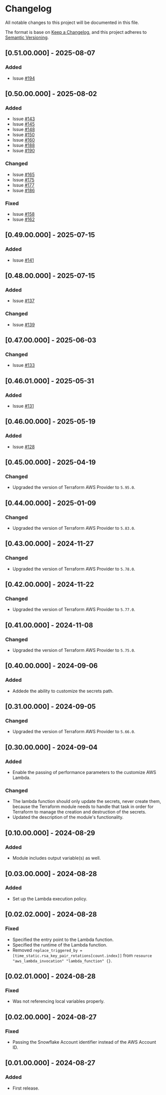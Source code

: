 # Changelog
All notable changes to this project will be documented in this file.

The format is base on [Keep a Changelog](https://keepachangelog.com/en/1.1.0/), and this project adheres to [Semantic Versioning](https://semver.org/spec/v2.0.0.html).


## [0.51.00.000] - 2025-08-07
### Added
- Issue [#194](https://github.com/j3-signalroom/iac-snowflake-user-rsa_key_pairs_rotation-tf_module/issues/194)

## [0.50.00.000] - 2025-08-02
### Added
- Issue [#143](https://github.com/j3-signalroom/iac-snowflake-user-rsa_key_pairs_rotation-tf_module/issues/143)
- Issue [#145](https://github.com/j3-signalroom/iac-snowflake-user-rsa_key_pairs_rotation-tf_module/issues/145)
- Issue [#148](https://github.com/j3-signalroom/iac-snowflake-user-rsa_key_pairs_rotation-tf_module/issues/148)
- Issue [#150](https://github.com/j3-signalroom/iac-snowflake-user-rsa_key_pairs_rotation-tf_module/issues/150)
- Issue [#160](https://github.com/j3-signalroom/iac-snowflake-user-rsa_key_pairs_rotation-tf_module/issues/160)
- Issue [#188](https://github.com/j3-signalroom/iac-snowflake-user-rsa_key_pairs_rotation-tf_module/issues/188)
- Issue [#190](https://github.com/j3-signalroom/iac-snowflake-user-rsa_key_pairs_rotation-tf_module/issues/190)

### Changed 
- Issue [#165](https://github.com/j3-signalroom/iac-snowflake-user-rsa_key_pairs_rotation-tf_module/issues/165)
- Issue [#175](https://github.com/j3-signalroom/iac-snowflake-user-rsa_key_pairs_rotation-tf_module/issues/175)
- Issue [#177](https://github.com/j3-signalroom/iac-snowflake-user-rsa_key_pairs_rotation-tf_module/issues/177)
- Issue [#186](https://github.com/j3-signalroom/iac-snowflake-user-rsa_key_pairs_rotation-tf_module/issues/186)

### Fixed 
- Issue [#158](https://github.com/j3-signalroom/iac-snowflake-user-rsa_key_pairs_rotation-tf_module/issues/158)
- Issue [#162](https://github.com/j3-signalroom/iac-snowflake-user-rsa_key_pairs_rotation-tf_module/issues/162)

## [0.49.00.000] - 2025-07-15
### Added
- Issue [#141](https://github.com/j3-signalroom/iac-snowflake-user-rsa_key_pairs_rotation-tf_module/issues/141)

## [0.48.00.000] - 2025-07-15
### Added
- Issue [#137](https://github.com/j3-signalroom/iac-snowflake-user-rsa_key_pairs_rotation-tf_module/issues/137)

### Changed
- Issue [#139](https://github.com/j3-signalroom/iac-snowflake-user-rsa_key_pairs_rotation-tf_module/issues/139)

## [0.47.00.000] - 2025-06-03
### Changed
- Issue [#133](https://github.com/j3-signalroom/iac-snowflake-user-rsa_key_pairs_rotation-tf_module/issues/133)

## [0.46.01.000] - 2025-05-31
### Added
- Issue [#131](https://github.com/j3-signalroom/iac-snowflake-user-rsa_key_pairs_rotation-tf_module/issues/131)

## [0.46.00.000] - 2025-05-19
### Added
- Issue [#128](https://github.com/j3-signalroom/iac-snowflake-user-rsa_key_pairs_rotation-tf_module/issues/128)

## [0.45.00.000] - 2025-04-19
### Changed
- Upgraded the version of Terraform AWS Provider to `5.95.0`.

## [0.44.00.000] - 2025-01-09
### Changed
- Upgraded the version of Terraform AWS Provider to `5.83.0`.

## [0.43.00.000] - 2024-11-27
### Changed
- Upgraded the version of Terraform AWS Provider to `5.78.0`.

## [0.42.00.000] - 2024-11-22
### Changed
- Upgraded the version of Terraform AWS Provider to `5.77.0`.

## [0.41.00.000] - 2024-11-08
### Changed
- Upgraded the version of Terraform AWS Provider to `5.75.0`.

## [0.40.00.000] - 2024-09-06
### Added
- Addede the ability to customize the secrets path.

## [0.31.00.000] - 2024-09-05
### Changed
- Upgraded the version of Terraform AWS Provider to `5.66.0`.

## [0.30.00.000] - 2024-09-04
### Added
- Enable the passing of performance parameters to the customize AWS Lambda.

### Changed
- The lambda function should only update the secrets, never create them, because the Terraform module needs to handle that task in order for Terraform to manage the creation and destruction of the secrets.
- Updated the description of the module's functionality.

## [0.10.00.000] - 2024-08-29
### Added
- Module includes output variable(s) as well.

## [0.03.00.000] - 2024-08-28
### Added
- Set up the Lambda execution policy.

## [0.02.02.000] - 2024-08-28
### Fixed
- Specified the entry point to the Lambda function.
- Specified the runtime of the Lambda function.
- Removed `replace_triggered_by = [time_static.rsa_key_pair_rotations[count.index]]` from `resource "aws_lambda_invocation" "lambda_function" {}`.

## [0.02.01.000] - 2024-08-28
### Fixed
- Was not referencing local variables properly.

## [0.02.00.000] - 2024-08-27
### Fixed
- Passing the Snowflake Account identifier instead of the AWS Account ID.

## [0.01.00.000] - 2024-08-27
### Added
- First release.